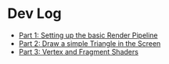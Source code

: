 # Dev Log

- [Part 1: Setting up the basic Render Pipeline](./part-1/README.md)
- [Part 2: Draw a simple Triangle in the Screen](./part-2/README.md)
- [Part 3: Vertex and Fragment Shaders](./part-3/README.md)
